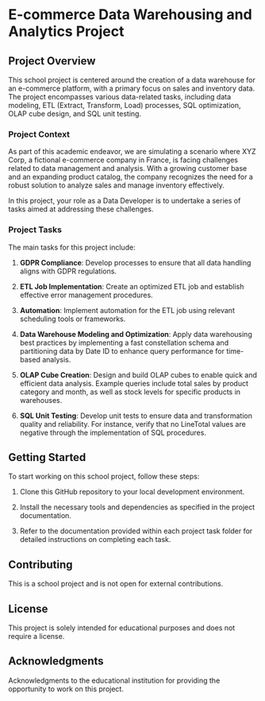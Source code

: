 # E-commerce Data Warehousing and Analytics Project

## Project Overview

This school project is centered around the creation of a data warehouse for an e-commerce platform, with a primary focus on sales and inventory data. The project encompasses various data-related tasks, including data modeling, ETL (Extract, Transform, Load) processes, SQL optimization, OLAP cube design, and SQL unit testing.

### Project Context

As part of this academic endeavor, we are simulating a scenario where XYZ Corp, a fictional e-commerce company in France, is facing challenges related to data management and analysis. With a growing customer base and an expanding product catalog, the company recognizes the need for a robust solution to analyze sales and manage inventory effectively.

In this project, your role as a Data Developer is to undertake a series of tasks aimed at addressing these challenges.

### Project Tasks

The main tasks for this project include:

1. **GDPR Compliance**: Develop processes to ensure that all data handling aligns with GDPR regulations.

2. **ETL Job Implementation**: Create an optimized ETL job and establish effective error management procedures.

3. **Automation**: Implement automation for the ETL job using relevant scheduling tools or frameworks.

4. **Data Warehouse Modeling and Optimization**: Apply data warehousing best practices by implementing a fast constellation schema and partitioning data by Date ID to enhance query performance for time-based analysis.

5. **OLAP Cube Creation**: Design and build OLAP cubes to enable quick and efficient data analysis. Example queries include total sales by product category and month, as well as stock levels for specific products in warehouses.

6. **SQL Unit Testing**: Develop unit tests to ensure data and transformation quality and reliability. For instance, verify that no LineTotal values are negative through the implementation of SQL procedures.

## Getting Started

To start working on this school project, follow these steps:

1. Clone this GitHub repository to your local development environment.

2. Install the necessary tools and dependencies as specified in the project documentation.

3. Refer to the documentation provided within each project task folder for detailed instructions on completing each task.

## Contributing

This is a school project and is not open for external contributions.

## License

This project is solely intended for educational purposes and does not require a license.

## Acknowledgments

Acknowledgments to the educational institution for providing the opportunity to work on this project.
